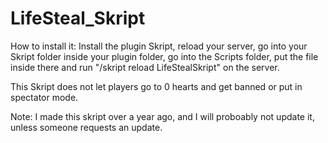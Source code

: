 # LifeSteal_Skript

How to install it: Install the plugin Skript, reload your server, go into your Skript folder inside your plugin folder, go into the Scripts folder, put the file inside there and run "/skript reload LifeStealSkript" on the server.

This Skript does not let players go to 0 hearts and get banned or put in spectator mode.

Note: I made this skript over a year ago, and I will proboably not update it, unless someone requests an update.
